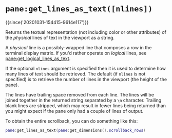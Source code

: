 # `pane:get_lines_as_text([nlines])`

{{since('20201031-154415-9614e117')}}

Returns the textual representation (not including color or other attributes) of
the *physical* lines of text in the viewport as a string.

A *physical* line is a possibly-wrapped line that composes a row in the terminal
display matrix.  If you'd rather operate on *logical* lines, see
[pane:get_logical_lines_as_text](get_logical_lines_as_text.md).

If the optional `nlines` argument is specified then it is used to determine how
many lines of text should be retrieved.  The default (if `nlines` is not specified)
is to retrieve the number of lines in the viewport (the height of the pane).

The lines have trailing space removed from each line.  The lines will be
joined together in the returned string separated by a `\n` character.
Trailing blank lines are stripped, which may result in fewer lines being
returned than you might expect if the pane only had a couple of lines
of output.

To obtain the entire scrollback, you can do something like this:

```lua
pane:get_lines_as_text(pane:get_dimensions().scrollback_rows)
```
